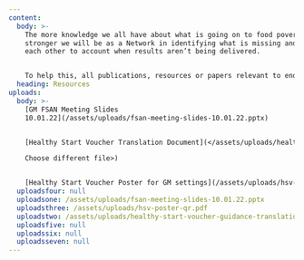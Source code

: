 ```yaml
---
content:
  body: >-
    The more knowledge we all have about what is going on to food poverty, the
    stronger we will be as a Network in identifying what is missing and holding
    each other to account when results aren’t being delivered.


    To help this, all publications, resources or papers relevant to ending food poverty in Greater Manchester will be published here. If you think anything is missing, contact us at info@gmfsan.net
  heading: Resources
uploads:
  body: >-
    [GM FSAN Meeting Slides
    10.01.22](/assets/uploads/fsan-meeting-slides-10.01.22.pptx)


    [Healthy Start Voucher Translation Document](</assets/uploads/healthy-s…uidance-translations.pdf

    Choose different file>)


    [Healthy Start Voucher Poster for GM settings](/assets/uploads/hsv-poster-qr.pdf)
  uploadsfour: null
  uploadsone: /assets/uploads/fsan-meeting-slides-10.01.22.pptx
  uploadsthree: /assets/uploads/hsv-poster-qr.pdf
  uploadstwo: /assets/uploads/healthy-start-voucher-guidance-translations.pdf
  uploadsfive: null
  uploadssix: null
  uploadsseven: null
---
```

